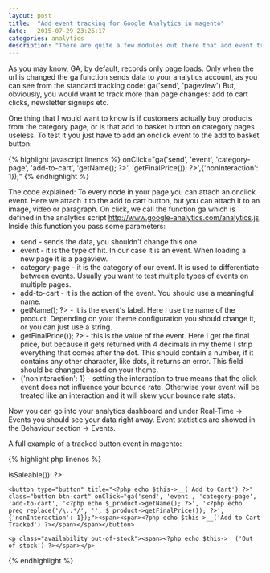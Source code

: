 ```yaml
---
layout: post
title:  "Add event tracking for Google Analytics in magento"
date:   2015-07-29 23:26:17
categories: analytics
description: "There are quite a few modules out there that add event tracking to magento. Unless you want a complex tracking system, tracking events with Google Analytics can be done with a few lines of code."
---
```

As you may know, GA, by default, records only page loads. Only when the url is changed the <span class="code">ga function</span> sends data to your analytics account, as you can see from the standard tracking code: <span class="code">ga('send', 'pageview')</span> But, obviously, you would want to track more than page changes: add to cart clicks, newsletter signups etc.

One thing that I would want to know is if customers actually buy products from the category page, or is that add to basket button on category pages useless. To test it you just have to add an <span class="code">onclick event</span> to the add to basket button:

{% highlight javascript linenos %}
onClick="ga('send', 'event', 'category-page', 'add-to-cart', '<?php echo $_product->getName(); ?>', '<?php echo preg_replace('/\..*/', '', $_product->getFinalPrice()); ?>',{'nonInteraction': 1});"
{% endhighlight %}

The code explained:
To every node in your page you can attach an onclick event. Here we attach it to the add to cart button, but you can attach it to an image, video or paragraph. On click, we call the <span class="code">function ga</span> which is defined in the analytics script <span class="code">http://www.google-analytics.com/analytics.js</span>. Inside this function you pass some parameters:
<ul class="cool-bullet lists">
<li>send - sends the data, you shouldn't change this one.</li>
<li>event - it is the type of hit. In our case it is an event. When loading a new page it is a pageview.</li>
<li>category-page - it is the category of our event. It is used to differentiate between events. Usually you want to test multiple types of events on multiple pages.</li>
<li>add-to-cart - it is the action of the event. You should use a meaningful name.</li>
<li><?php echo $_product->getName(); ?> - it is the event's label. Here I use the name of the product. Depending on your theme configuration you should change it, or you can just use a string.</li>
<li><?php echo preg_replace('/\..*/', '', $_product->getFinalPrice()); ?> - this is the value of the event. Here I get the final price, but because it gets returned with 4 decimals in my theme I strip everything that comes after the dot. This should contain a number, if it contains any other character, like dots, it returns an error. This field should be changed based on your theme.</li>
<li>{'nonInteraction': 1} - setting the interaction to true means that the click event does not influence your bounce rate. Otherwise your event will be treated like an interaction and it will skew your bounce rate stats.</li>
</ul>

Now you can go into your analytics dashboard and under Real-Time -> Events you should see your data right away. Event statistics are showed in the Behaviour section -> Events.

A full example of a tracked button event in magento:

{% highlight php linenos %}
<?php if($_product->isSaleable()): ?>
    <button type="button" title="<?php echo $this->__('Add to Cart') ?>" class="button btn-cart" onClick="ga('send', 'event', 'category-page', 'add-to-cart', '<?php echo $_product->getName(); ?>', '<?php echo preg_replace('/\..*/', '', $_product->getFinalPrice()); ?>',{'nonInteraction': 1});"><span><span><?php echo $this->__('Add to Cart Tracked') ?></span></span></button>
<?php else: ?>
    <p class="availability out-of-stock"><span><?php echo $this->__('Out of stock') ?></span></p>
<?php endif; ?>
{% endhighlight %}

